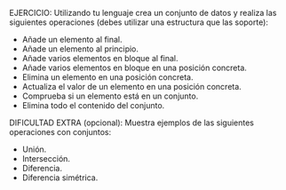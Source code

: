 EJERCICIO:
Utilizando tu lenguaje crea un conjunto de datos y realiza las siguientes
operaciones (debes utilizar una estructura que las soporte):
- Añade un elemento al final.
- Añade un elemento al principio.
- Añade varios elementos en bloque al final.
- Añade varios elementos en bloque en una posición concreta.
- Elimina un elemento en una posición concreta.
- Actualiza el valor de un elemento en una posición concreta.
- Comprueba si un elemento está en un conjunto.
- Elimina todo el contenido del conjunto.

 DIFICULTAD EXTRA (opcional):
Muestra ejemplos de las siguientes operaciones con conjuntos:
- Unión.
- Intersección.
- Diferencia.
- Diferencia simétrica.
